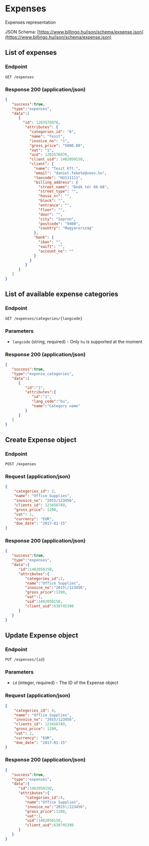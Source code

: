 # Expenses
Expenses representation

JSON Schema: [https://www.billingo.hu/json/schema/expense.json](https://www.billingo.hu/json/schema/expense.json)

## List of expenses

### Endpoint

`GET /expenses`

### Response 200 (application/json)

```json
{
   "success":true,
   "type":"expenses",
   "data":[
      {
        "id": 1263576876,
         "attributes": {
           "categories_id": "6",
           "name": "Teszt",
           "invoice_no": "1",
           "gross_price": "5000.00",
           "vat": "1",
           "uid": 1263576876,
           "client_uid": 1482050150,
           "client": {
             "name": "Teszt Kft.",
             "email": "daniel.fekete@voov.hu",
             "taxcode": "HU111111",
             "billing_address": {
               "street_name": "Deák tér 66-68",
               "street_type": "",
               "house_nr": "",
               "block": "",
               "entrance": "",
               "floor": "",
               "door": "",
               "city": "Sopron",
               "postcode": "9400",
               "country": "Magyarország"
             },
             "bank": {
               "iban": "",
               "swift": "",
               "account_no": ""
             }
           }
         }
      }
   ]
}
```

## List of available expense categories

### Endpoint

`GET /expenses/categories/{langcode}`

### Parameters

- `langcode` (string, required) - Only `hu` is supported at the moment

### Response 200 (application/json)

```json
{
   "success":true,
   "type":"expense_categories",
   "data":[
      {
         "id":"1",
         "attributes":{
            "id":"1",
            "lang_code":"hu",
            "name":"Category name"
         }
      }
   ]
}
```

## Create Expense object

### Endpoint

`POST /expenses`

### Request (application/json)
```json
{
    "categories_id": 2,
    "name": "Office Supplies",
    "invoice_no": "2015/123456",
    "clients_id": 123456789,
    "gross_price": 1200,
    "vat": 1,
    "currency": "EUR",
    "due_date": "2017-01-15"
}
```

### Response 200 (application/json)

```json
{
   "success":true,
   "type":"expenses",
   "data":{
      "id":1482050150,
      "attributes":{
         "categories_id":2,
         "name":"Office Supplies",
         "invoice_no":"2015\/123456",
         "gross_price":1200,
         "vat":1,
         "uid":1482050150,
         "client_uid":638745398
      }
   }
}
```

## Update Expense object

### Endpoint

`PUT /expenses/{id}`

### Parameters
- `id` (integer, required) - The ID of the Expense object

### Request (application/json)

```json
{
    "categories_id": 4,
    "name": "Office Supplies",
    "invoice_no": "2015/123456",
    "clients_id": 123456789,
    "gross_price": 1200,
    "vat": 1,
    "currency": "EUR",
    "due_date": "2017-01-15"
}
```

### Response 200 (application/json)

```json
{
   "success":true,
   "type":"expenses",
   "data":{
      "id":1482050150,
      "attributes":{
         "categories_id":4,
         "name":"Office Supplies",
         "invoice_no":"2015\/123456",
         "gross_price":1200,
         "vat":1,
         "uid":1482050150,
         "client_uid":638745398
      }
   }
}
```
